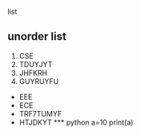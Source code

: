 list
## unorder list
1. CSE
2. TDUYJYT
3. JHFKRH
4. GUYRUYFU
- EEE
- ECE
- TRF7TUMYF
- HTJDKYT
*** python
a=10
print(a)
